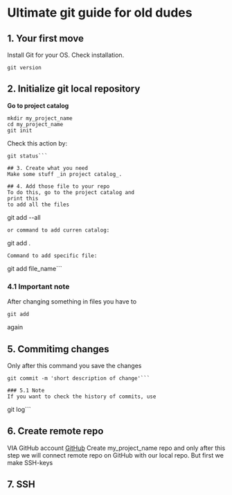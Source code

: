 # Ultimate git guide for old dudes

## 1. Your first move
Install Git for your OS.
Check installation.
```
git version
```
## 2. Initialize git local repository
**Go to project catalog**
```
mkdir my_project_name
cd my_project_name
git init
``` 
Check this action by:
```
git status```
 
## 3. Create what you need
Make some stuff _in project catalog_.

## 4. Add those file to your repo
To do this, go to the project catalog and 
print this
to add all the files
```
git add --all
``` 
or command to add curren catalog:
```
git add .
``` 
Command to add specific file:

```
git add file_name```
 
### 4.1 Important note
After changing something in files you have to 
```
git add
``` 
again

## 5. Commitimg changes 
Only after this command you save the changes 
```
git commit -m 'short description of change'```

### 5.1 Note
If you want to check the history of commits, use
```
git log```

## 6. Create remote repo
VIA GitHub account 
[GitHub](https://www.github.com "remote repo")
Create my_project_name repo and only after this step we will connect remote repo on GitHub with our local repo.
But first we make SSH-keys

## 7. SSH


